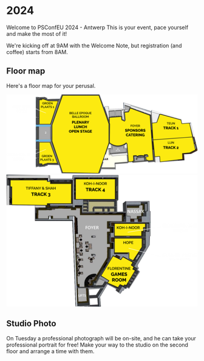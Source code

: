 # 2024

Welcome to PSConfEU 2024 - Antwerp
This is your event, pace yourself and make the most of it!

We're kicking off at 9AM with the Welcome Note, but registration (and coffee) starts from 8AM.

## Floor map

Here's a floor map for your perusal.

![3rd floor map](assets/floorplan3f.png)
![2nd floor map](assets/floorplan2f.png)

## Studio Photo

On Tuesday a professional photograph will be on-site, and he can take your professional portrait for free!
Make your way to the studio on the second floor and arrange a time with them.

